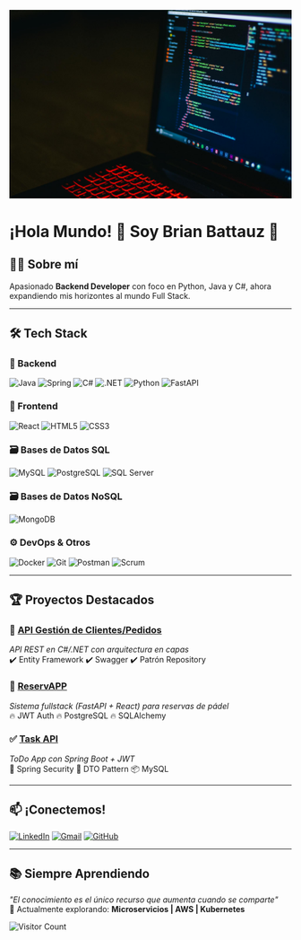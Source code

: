 ![image](https://github.com/Brian13b/Brian13b/blob/main/image.jpg)

# ¡Hola Mundo! 👋 Soy Brian Battauz 🚀

## 👨‍💻 Sobre mí  
Apasionado **Backend Developer** con foco en Python, Java y C#, ahora expandiendo mis horizontes al mundo Full Stack.

---

## 🛠️ Tech Stack  

### 🔧 Backend  
![Java](https://img.shields.io/badge/Java-ED8B00?style=for-the-badge&logo=openjdk&logoColor=white)
![Spring](https://img.shields.io/badge/Spring-6DB33F?style=for-the-badge&logo=spring&logoColor=white)
![C#](https://img.shields.io/badge/C%23-239120?style=for-the-badge&logo=c-sharp&logoColor=white)
![.NET](https://img.shields.io/badge/.NET-512BD4?style=for-the-badge&logo=dotnet&logoColor=white)
![Python](https://img.shields.io/badge/Python-3776AB?style=for-the-badge&logo=python&logoColor=white)
![FastAPI](https://img.shields.io/badge/FastAPI-009688?style=for-the-badge&logo=fastapi&logoColor=white)

### 🎨 Frontend  
![React](https://img.shields.io/badge/React-61DAFB?style=for-the-badge&logo=react&logoColor=black)
![HTML5](https://img.shields.io/badge/HTML5-E34F26?style=for-the-badge&logo=html5&logoColor=white)
![CSS3](https://img.shields.io/badge/CSS3-1572B6?style=for-the-badge&logo=css3&logoColor=white)

### 🗃️ Bases de Datos SQL
![MySQL](https://img.shields.io/badge/MySQL-4479A1?style=for-the-badge&logo=mysql&logoColor=white)
![PostgreSQL](https://img.shields.io/badge/PostgreSQL-316192?style=for-the-badge&logo=postgresql&logoColor=white)
![SQL Server](https://img.shields.io/badge/SQL_Server-CC2927?style=for-the-badge&logo=microsoft-sql-server&logoColor=white)

### 🗃️ Bases de Datos NoSQL
![MongoDB](https://img.shields.io/badge/-MongoDB-13aa52?style=for-the-badge&logo=mongodb&logoColor=white)

### ⚙️ DevOps & Otros  
![Docker](https://img.shields.io/badge/Docker-2496ED?style=for-the-badge&logo=docker&logoColor=white)
![Git](https://img.shields.io/badge/Git-F05032?style=for-the-badge&logo=git&logoColor=white)
![Postman](https://img.shields.io/badge/Postman-FF6C37?style=for-the-badge&logo=postman&logoColor=white)
![Scrum](https://img.shields.io/badge/Scrum-6DB33F?style=for-the-badge&logo=scrumalliance&logoColor=white)

---

## 🏆 Proyectos Destacados  

### 🛒 [API Gestión de Clientes/Pedidos](https://github.com/Brian13b/SistemaGestionClientesPedidosAPI)  
_API REST en C#/.NET con arquitectura en capas_  
✔️ Entity Framework ✔️ Swagger ✔️ Patrón Repository  

### 🎾 [ReservAPP](https://github.com/Brian13b/ReservAPP-frontend)  
_Sistema fullstack (FastAPI + React) para reservas de pádel_  
🔥 JWT Auth 🔥 PostgreSQL 🔥 SQLAlchemy  

### ✅ [Task API](https://github.com/Brian13b/tasks-api.git)  
_ToDo App con Spring Boot + JWT_  
🔐 Spring Security 🧩 DTO Pattern 📦 MySQL  

---

## 📫 ¡Conectemos!  

[![LinkedIn](https://img.shields.io/badge/LinkedIn-0077B5?style=for-the-badge&logo=linkedin&logoColor=white)](https://www.linkedin.com/in/brian-battauz-75691a217/)
[![Gmail](https://img.shields.io/badge/Gmail-D14836?style=for-the-badge&logo=gmail&logoColor=white)](mailto:brian.nbattauz@gmail.com)
[![GitHub](https://img.shields.io/badge/GitHub-100000?style=for-the-badge&logo=github&logoColor=white)](https://github.com/Brian13b)

---

## 📚 Siempre Aprendiendo  
_"El conocimiento es el único recurso que aumenta cuando se comparte"_  
🔭 Actualmente explorando: **Microservicios | AWS | Kubernetes** 

![Visitor Count](https://komarev.com/ghpvc/?username=Brian13b&color=blueviolet&style=flat-square)
